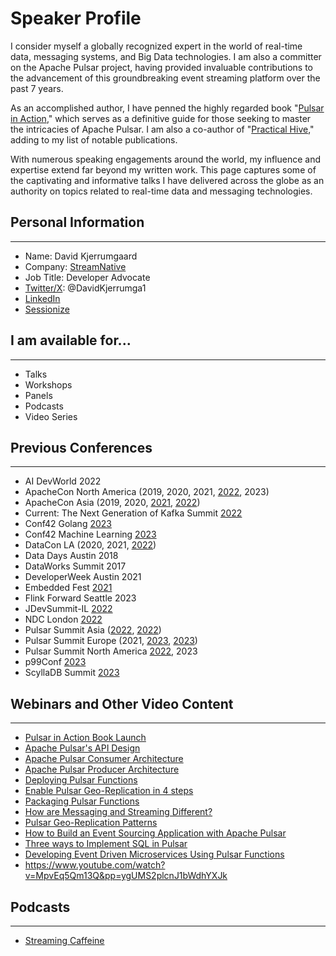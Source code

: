 # Speaker Profile

I consider myself a globally recognized expert in the world of real-time data, messaging systems, and Big Data 
technologies. I am also a committer on the Apache Pulsar project, having provided invaluable contributions to the 
advancement of this groundbreaking event streaming platform over the past 7 years.

As an accomplished author, I have penned the highly regarded book "[Pulsar in Action](https://www.manning.com/books/apache-pulsar-in-action)," which serves as a definitive 
guide for those seeking to master the intricacies of Apache Pulsar. I am also a co-author of "[Practical Hive](https://link.springer.com/book/10.1007/978-1-4842-0271-5)," adding to
my list of notable publications.

With numerous speaking engagements around the world, my influence and expertise extend far beyond my written work. 
This page captures some of the captivating and informative talks I have delivered across the globe as an authority 
on topics related to real-time data and messaging technologies.

## Personal Information
***

- Name: David Kjerrumgaard
- Company: [StreamNative](https://streamnative.io/)
- Job Title: Developer Advocate
- [Twitter/X](https://twitter.com/DavidKjerrumga1): @DavidKjerrumga1
- [LinkedIn](https://www.linkedin.com/in/davidkj/)
- [Sessionize](https://sessionize.com/David-Kjerrumgaard/)

## I am available for...
***
- Talks
- Workshops
- Panels
- Podcasts
- Video Series

## Previous Conferences
***

- AI DevWorld 2022
- ApacheCon North America (2019, 2020, 2021, [2022](https://www.youtube.com/watch?v=x5OFvx_Ot5o), 2023)
- ApacheCon Asia (2019, 2020, [2021](https://www.youtube.com/watch?v=neoEJXFChIY), [2022](https://www.youtube.com/watch?v=tRChbhHC5fs))
- Current: The Next Generation of Kafka Summit [2022](https://www.confluent.io/events/current/2023/introducing-oxia-a-scalable-zookeeper-alternative/)
- Conf42 Golang [2023](https://www.youtube.com/watch?v=Qzq52ADcBD8&pp=ygUMS2plcnJ1bWdhYXJk)
- Conf42 Machine Learning [2023](https://www.youtube.com/watch?v=0UMmAvQm_H8&pp=ygUMS2plcnJ1bWdhYXJk)
- DataCon LA (2020, 2021, [2022](https://www.youtube.com/watch?v=w-KdQeLVLWY))
- Data Days Austin 2018
- DataWorks Summit 2017
- DeveloperWeek Austin 2021
- Embedded Fest [2021](https://www.youtube.com/watch?v=o22U4DR8_ik&pp=ygUMS2plcnJ1bWdhYXJk)
- Flink Forward Seattle 2023
- JDevSummit-IL [2022](https://www.youtube.com/watch?v=afT6fYWdpBc&pp=ygUMS2plcnJ1bWdhYXJk)
- NDC London [2022](https://www.youtube.com/watch?v=sBbg0ow3hh0&pp=ygUMS2plcnJ1bWdhYXJk)
- Pulsar Summit Asia ([2022](https://www.youtube.com/watch?v=MN2l1duMjeA&list=PLqRma1oIkcWgeNb3kgzqFyg5sywH8S4yy&index=34&pp=iAQB), [2022](https://www.youtube.com/watch?v=apY1Xd5JgkA&list=PLqRma1oIkcWgeNb3kgzqFyg5sywH8S4yy&index=35&pp=iAQB))
- Pulsar Summit Europe (2021, [2023](https://streamnative.io/videos/pulsar-virtual-summit-europe-2023-build-ml-enhanced-event-streaming-apps-with-java-microservices), [2023](https://streamnative.io/videos/pulsar-virtual-summit-europe-2023-error-handling-patterns-in-pulsar))
- Pulsar Summit North America [2022](https://streamnative.io/videos/pulsar-summit-san-francisco-2022-tech-deep-dive-message-redelivery-an-unexpected-journey), 2023
- p99Conf [2023](https://www.p99conf.io/session/segment-based-storage-vs-partition-based-storage-which-is-better-for-real-time-data-streaming/)
- ScyllaDB Summit [2023](https://www.scylladb.com/presentations/sink-your-teeth-into-streaming-at-any-scale/)

## Webinars and Other Video Content
***

- [Pulsar in Action Book Launch](https://www.youtube.com/watch?v=NDaahGOI7NQ&pp=ygUMS2plcnJ1bWdhYXJk)
- [Apache Pulsar's API Design](https://www.youtube.com/watch?v=Ll4kqOZxHEw)
- [Apache Pulsar Consumer Architecture](https://www.youtube.com/watch?v=1C9rB9bKuZQ)
- [Apache Pulsar Producer Architecture](https://www.youtube.com/watch?v=iM1FPRduVSw)
- [Deploying Pulsar Functions](https://www.youtube.com/watch?v=RKY2uHRLLQI&pp=ygUMS2plcnJ1bWdhYXJk)
- [Enable Pulsar Geo-Replication in 4 steps](https://www.youtube.com/watch?v=x7yBJT6_yBA)
- [Packaging Pulsar Functions](https://www.youtube.com/watch?v=Td01e_bq5QI&pp=ygUMS2plcnJ1bWdhYXJk)
- [How are Messaging and Streaming Different?](https://www.youtube.com/watch?v=uGuyj12HQro&pp=ygUMS2plcnJ1bWdhYXJk)
- [Pulsar Geo-Replication Patterns](https://www.youtube.com/watch?v=6BVzW1GV7hU)
- [How to Build an Event Sourcing Application with Apache Pulsar](https://www.youtube.com/watch?v=PL3StEmWM3o)
- [Three ways to Implement SQL in Pulsar](https://www.youtube.com/watch?v=sJB0Fwxy2ck)
- [Developing Event Driven Microservices Using Pulsar Functions](https://www.youtube.com/watch?v=hI1Y_qMilsA&pp=ygUMS2plcnJ1bWdhYXJk)
- https://www.youtube.com/watch?v=MpvEq5Qm13Q&pp=ygUMS2plcnJ1bWdhYXJk

## Podcasts
***

- [Streaming Caffeine](https://www.youtube.com/watch?v=q8pnK-QB5Vk)